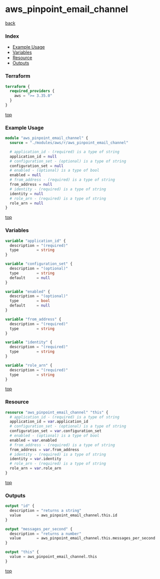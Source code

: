 # aws_pinpoint_email_channel

[back](../aws.md)

### Index

- [Example Usage](#example-usage)
- [Variables](#variables)
- [Resource](#resource)
- [Outputs](#outputs)

### Terraform

```terraform
terraform {
  required_providers {
    aws = ">= 3.35.0"
  }
}
```

[top](#index)

### Example Usage

```terraform
module "aws_pinpoint_email_channel" {
  source = "./modules/aws/r/aws_pinpoint_email_channel"

  # application_id - (required) is a type of string
  application_id = null
  # configuration_set - (optional) is a type of string
  configuration_set = null
  # enabled - (optional) is a type of bool
  enabled = null
  # from_address - (required) is a type of string
  from_address = null
  # identity - (required) is a type of string
  identity = null
  # role_arn - (required) is a type of string
  role_arn = null
}
```

[top](#index)

### Variables

```terraform
variable "application_id" {
  description = "(required)"
  type        = string
}

variable "configuration_set" {
  description = "(optional)"
  type        = string
  default     = null
}

variable "enabled" {
  description = "(optional)"
  type        = bool
  default     = null
}

variable "from_address" {
  description = "(required)"
  type        = string
}

variable "identity" {
  description = "(required)"
  type        = string
}

variable "role_arn" {
  description = "(required)"
  type        = string
}
```

[top](#index)

### Resource

```terraform
resource "aws_pinpoint_email_channel" "this" {
  # application_id - (required) is a type of string
  application_id = var.application_id
  # configuration_set - (optional) is a type of string
  configuration_set = var.configuration_set
  # enabled - (optional) is a type of bool
  enabled = var.enabled
  # from_address - (required) is a type of string
  from_address = var.from_address
  # identity - (required) is a type of string
  identity = var.identity
  # role_arn - (required) is a type of string
  role_arn = var.role_arn
}
```

[top](#index)

### Outputs

```terraform
output "id" {
  description = "returns a string"
  value       = aws_pinpoint_email_channel.this.id
}

output "messages_per_second" {
  description = "returns a number"
  value       = aws_pinpoint_email_channel.this.messages_per_second
}

output "this" {
  value = aws_pinpoint_email_channel.this
}
```

[top](#index)